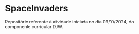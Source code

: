 # SpaceInvaders
Repositório referente à atividade iniciada no dia 09/10/2024, do componente curricular DJW.
